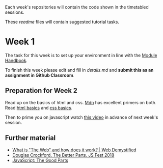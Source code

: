 Each week's repositories will contain the code shown in the timetabled sessions.

These *readme* files will contain suggested tutorial tasks.

# Week 1
The task for this week is to set up your environment in line with the
[Module Handbook](https://docs.google.com/document/d/10j3JCxyLZg1x2zk_OqBBGQ1hlIH4qNsHtkGu9MS2K4k).

To finish this week please edit and fill in *details.md* and **submit this as an assignment in Github Classroom**.

## Preparation for Week 2
Read up on the basics of html and css.
[Mdn](https://developer.mozilla.org/en-US/docs/Learn/Getting_started_with_the_web) has excellent primers on both.
Read
[html basics](https://developer.mozilla.org/en-US/docs/Learn/Getting_started_with_the_web/HTML_basics)
and 
[css basics](https://developer.mozilla.org/en-US/docs/Learn/Getting_started_with_the_web/CSS_basics).

Then to prime you on javascript watch
[this video](https://imperial.cloud.panopto.eu/Panopto/Pages/Viewer.aspx?id=e19a8770-275c-40b9-902d-aba1018739de)
in advance of next week's session.

## Further material
* [What is "The Web" and how does it work? | Web Demystified](https://www.youtube.com/watch?v=O_GWbkXIqEY&list=PLo3w8EB99pqLEopnunz-dOOBJ8t-Wgt2g)
* [Douglas Crockford. The Better Parts. JS Fest 2018](https://www.youtube.com/watch?v=XFTOG895C7c&list=PLIcJ6p7QvGT09pN6L3qvjkVNrhD3ghlux&index=6)
* [JavaScript: The Good Parts](https://library-search.imperial.ac.uk/primo-explore/fulldisplay?docid=44IMP_ALMA_DS5165600880001591&context=L&vid=ICL_VU1&lang=en_US&search_scope=LRSCOP_44IMP&adaptor=Local%20Search%20Engine&isFrbr=true&tab=all&query=any,contains,javascript%20good%20parts&sortby=date&facet=frbrgroupid,include,2399190324&mode=Basic&offset=0 )
